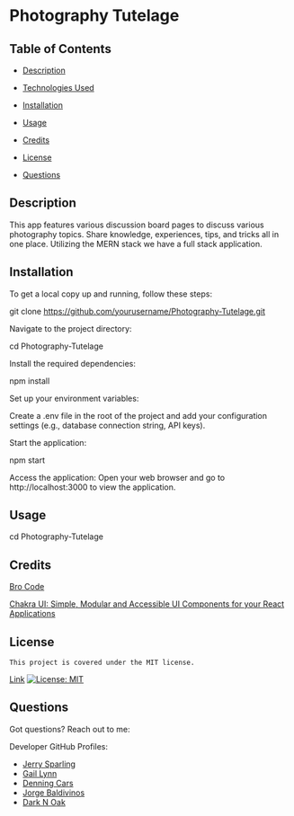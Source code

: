 # Photography Tutelage

## Table of Contents

 - [Description](#description)

 - [Technologies Used](#technologies-used)

 - [Installation](#installation)

 - [Usage](#usage)

 - [Credits](#credits)

 - [License](#license)

 - [Questions](#questions)


## Description

This app features various discussion board pages to discuss various photography topics. Share knowledge, experiences, tips, and tricks 
all in one place. Utilizing the MERN stack we have a full stack application.

## Installation
To get a local copy up and running, follow these steps:



   git clone https://github.com/yourusername/Photography-Tutelage.git

Navigate to the project directory:

cd Photography-Tutelage

Install the required dependencies:

npm install

Set up your environment variables:

Create a .env file in the root of the project and add your configuration settings (e.g., database connection string, API keys).

Start the application:

npm start

Access the application: Open your web browser and go to http://localhost:3000 to view the application.

## Usage

cd Photography-Tutelage

## Credits

[Bro Code](https://www.youtube.com/watch?v=CgkZ7MvWUAA&t=3333s)

[Chakra UI: Simple, Modular and Accessible UI Components for your React Applications](https://v2.chakra-ui.com/)



## License

    This project is covered under the MIT license.
[Link](https://opensource.org/licenses/MIT)
[![License: MIT](https://img.shields.io/badge/License-MIT-yellow.svg)](https://opensource.org/licenses/MIT)

## Questions

Got questions? Reach out to me: 

Developer GitHub Profiles:
- [Jerry Sparling](https://github.com/Jrsparling)
- [Gail Lynn](https://github.com/gaillynnn)
- [Denning Cars](https://github.com/denningcars)
- [Jorge Baldivinos](https://github.com/Jorge-Baldivinos)
- [Dark N Oak](https://github.com/Dark-N-Oak)

